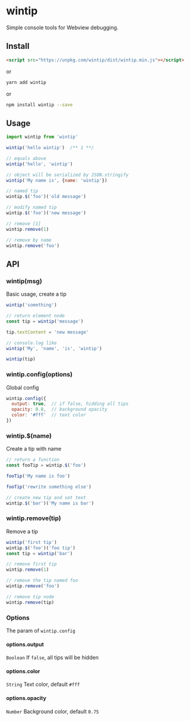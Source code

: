 # wintip

Simple console tools for Webview debugging.

## Install

```html
<script src="https://unpkg.com/wintip/dist/wintip.min.js"></script>
```

or

```bash
yarn add wintip
```

or

```bash
npm install wintip --save
```

## Usage

```javascript
import wintip from 'wintip'

wintip('hello wintip')  /** 1 **/

// equals above
wintip('hello', 'wintip')

// object will be serialized by JSON.stringify
wintip('My name is', {name: 'wintip'})

// named tip
wintip.$('foo')('old message')

// modify named tip
wintip.$('foo')('new message')

// remove [1]
wintip.remove(1)

// remove by name
wintip.remove('foo')
```

## API

### wintip(msg)

Basic usage, create a tip
```javascript
wintip('something')

// return element node
const tip = wintip('message')

tip.textContent = 'new message'

// console.log like
wintip('My', 'name', 'is', 'wintip')

wintip(tip)
```

### wintip.config(options)

Global config

```javascript
wintip.config({
  output: true,  // if false, hidding all tips
  opacity: 0.8,  // background opacity
  color: '#fff'  // text color
})
```

### wintip.$(name)

Create a tip with  name

```javascript
// return a function
const fooTip = wintip.$('foo')

fooTip('My name is foo')

fooTip('rewrite something else')

// create new tip and set text
wintip.$('bar')('My name is bar')
```

### wintip.remove(tip)

Remove a tip

```javascript
wintip('first tip')
wintip.$('foo')('foo tip')
const tip = wintip('bar')

// remove first tip
wintip.remove(1)

// remove the tip named foo
wintip.remove('foo')

// remove tip node
wintip.remove(tip)
```

### Options

The param of `wintip.config`

#### options.output

`Boolean` If `false`, all tips will be hidden

#### options.color

`String` Text color, default `#fff`


#### options.opacity

`Number` Background color, default `0.75`


